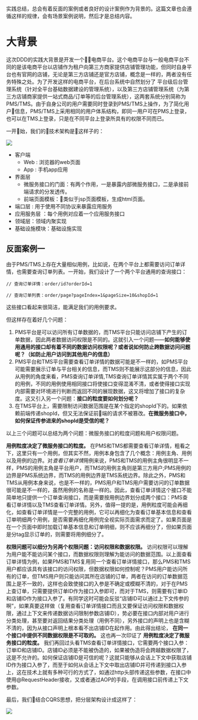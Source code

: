 实践总结，总会有着反面的案例或者良好的设计案例作为背景的。这篇文章也会遵循这样的规律，会有场景案例说明，然后才是总结内容。

# 大背景

这次DDD的实践大背景是开发一个电商平台。这个电商平台与一般电商平台不同的是该电商平台以店铺作为租户向第三方商家提供店铺管理功能，但同时自身平台也有官网的店铺，无论是第三方店铺还是官方店铺，概念是一样的，两者没有任务特殊之处。为了开发这样的电商平台，在后台系统中自然划分了 平台级后台管理系统（针对全平台基础数据建设的管理系统），以及第三方店铺管理系统（为第三方店铺商家提供一站式商品/订单等的后台管理系统），这两套系统分别简称为PMS/TMS。由于自身公司的用户需要同时登录到PMS/TMS上操作，为了简化用户信息，PMS/TMS上采用相同的用户体系结构，即同一用户可在PMS上登录，也可以在TMS上登录，只是在不同平台上登录所具有的权限不同而已。

一开始，我们的技术架构是这样子的：

![](https://sin90lzc.github.io/images/ddd/DDD架构设计01.png)

* 客户端
    * Web : 浏览器的web页面
    * App : 手机app应用
* 界面层
  * 微服务接口的门面：有两个作用，一是暴露内部微服务接口，二是承接前端请求的分发透传。
  * 前端页面模板：类似于jsp页面模板，生成html页面。
* 端口层 : 用于使用不同协议来暴露应用服务
* 应用服务层 ：每个用例对应着一个应用服务接口
* 领域层：领域内聚实现
* 基础设施模块：基础设施实现

## 反面案例一

由于PMS/TMS上存在大量相似用例，比如说，在两个平台上都需要访问订单详情，也需要查询订单列表。一开始，我们设计了一个两个平台通用的查询接口：

```
// 查询订单详情：order/id?orderId=1

// 查询订单列表：order/page?pageIndex=1&pageSize=10&shopId=1

```

这些接口看起来很简洁，能满足我们的用例要求。

但这样存在着好几个问题：

1. PMS平台是可以访问所有订单数据的，而TMS平台只能访问店铺下产生的订单数据，因此两者数据访问权限是不同的。这就引入一个问题——**如何能够使用通用的接口却有着不同的数据访问权限呢？或者说如何防止跨数据访问问题呢？（如防止用户访问到其他用户的信息）**
2. PMS平台和TMS平台需要查看订单详情的数据可能是不一样的，如PMS平台可能需要展示订单与平台相关的信息，而TMS则不能展示这部分的信息，因此从用例的角度来看，PMS查询订单详情,TMS查询订单详情其实属于两个不同的用例，不同的用例使用相同接口将使接口变得混淆不清，或者使得接口实现内部需要对环境进行判断而返回不同的展现数据，这又将增加了接口的复杂度。这又引入另一个问题：**接口的粒度要如何划分呢？**
3. 在TMS平台上，需要限制访问数据范围是在某个指定的shopId下的。如果依赖前端传递shopId，但又无法保证前端的请求不被篡改。**在微服务接口中，如何保证传参进来的shopId是受信的呢？**

以上三个问题可以总结为两个问题：微服务接口的粒度问题和用户权限问题。

**用例粒度决定了微服务接口的粒度。** 在PMS和TMS都需要查看订单详情，粗看之下，这里只有一个用例，但其实不然，用例本身包含了几个概念：用例主角、用例以及用例的边界。对*查看订单详情*用例来说，PMS和TMS的用例主角很明显不一样，PMS的用例主角是平台用户，而TMS的用例主角则是第三方用户;PMS用例的边界是PMS系统边界，而TMS的用例边界是TMS系统边界。除此之外，PMS和TMS从用例本身来说，也是不一样的，PMS用户和TMS用户需要访问的订单数据很可能是不一样的，虽然用例的名称是一样的。因此，查看订单详情这个接口不能简单地只提供一个订单查询接口，而是需要按用例边界划分成两个接口：PMS查看订单详情以及TMS查看订单详情。另外，值得一提的是，用例粒度可能会再细化，如查看订单详情是一个完整的用例，它可以再细化为查看订单基本信息和查看订单明细两个用例，是否需要再细化用例完全视实际页面需求而定了。如果页面是在一个页面中即时加载订单基本信息和订单明细，则不应该再细分了，但如果页面是分tag显示订单的，则需要将用例细分了。

**权限问题可以细分为另两个权限问题：访问权限和数据权限。** 访问权限可以理解为用户能不能访问某个接口，而数据权限则理解为能访问的数据范围。以上面查看订单详情为例，如果PMS和TMS复用同一个查看订单详情接口，那么PMS和TMS用户都应该具有该接口的访问权限，但数据权限如何控制呢？PMS用户能访问所有的订单，但TMS用户则只能访问其所在店铺的订单，两者在访问的订单数据范围上是不一致的，这样也会致使接口的入参是不确定或模糊不清的，对于在PMS上查订单，只需要提供订单ID作为接口入参即可，而对于TMS，则需要有订单ID和店铺ID作为接口入参了。有同学这时可能会反驳“店铺ID可以通过上下文传参的啊”，如果真要这样做（复用查看订单详情接口而且又要保证访问权限和数据权限，通过上下文来传递数据访问限制参数店铺ID），势必要在接口内部对用户进行分类处理，甚至要对返回结果分类处理（用例不同），另外接口的声明上也是含糊不清的，因为从接口声明上根本看不出店铺ID在起作用。由此得出结论， **在同一个接口中提供不同数据权限是不可取的。** 这也再一次印证了 **用例粒度决定了微服务接口的粒度。** 我们再回过头看TMS查看订单详情接口，它需要两个接口入参：订单ID和店铺ID。店铺ID必须是不能被伪造的，如果被伪造将会跨越数据权限了，这是不允许的。如何保证店铺ID是可信的呢？这就只能够从会话上下文中获取店铺ID作为接口入参了，而至于如何从会话上下文中取出店铺ID并可传递到接口入参上，这在技术上就有多种可行的方式了，如通过http头部传递这些参数，在接口中使用@RequestHeader接收，又或者通过AOP的手段，在调用接口前传递上下文参数。

最后，我们结合CQRS思想，把分层架构设计成这样了：

![](https://sin90lzc.github.io/images/ddd/DDD架构设计2.png)
